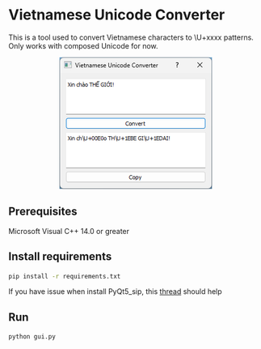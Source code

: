 # Vietnamese Unicode Converter
This is a tool used to convert Vietnamese characters to \\U+xxxx patterns. Only works with composed Unicode for now.

<p align="center">
  <img src="demo.png" alt="Demo image">
</p>

## Prerequisites
Microsoft Visual C++ 14.0 or greater


## Install requirements
```sh
pip install -r requirements.txt
```
If you have issue when install PyQt5_sip, this [thread](https://forum.qt.io/topic/90839/lnk1158-cannot-run-rc-exe) should help

## Run
```sh
python gui.py
```
